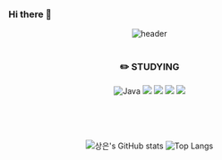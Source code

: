 ### Hi there 👋

<!--
**vmkmym/vmkmym** is a ✨ _special_ ✨ repository because its `README.md` (this file) appears on your GitHub profile.

Here are some ideas to get you started:

- 🔭 I’m currently working on ...
- 🌱 I’m currently learning ...
- 👯 I’m looking to collaborate on ...
- 🤔 I’m looking for help with ...
- 💬 Ask me about ...
- 📫 How to reach me: ...
- 😄 Pronouns: ...
- ⚡ Fun fact: ...
-->

<div align="center">








![header](https://capsule-render.vercel.app/api?type=Waving&color=auto&height=300&section=header&text=%20KimSangEun&fontSize=90)
<br/>
<br/>

### :pencil2: STUDYING
![Java](https://img.shields.io/badge/Java-000000.svg?&style=flat&logo=Java&logoColor=white) <img src="https://img.shields.io/badge/Kotlin-000000?style=flat&logo=kotlin&logoColor=#7F52FF"/> <img src="https://img.shields.io/badge/Android-000000?style=flat&logo=android&logoColor=#3DDC84"/> <img src="https://img.shields.io/badge/JetpackCompose-000000?style=flat&logo=jetpackcompose&logoColor=#4285F4"/> <img src="https://img.shields.io/badge/Python-000000?style=flat&logo=python&logoColor=#3776AB"/>

<br/>
<br/>
<br/>

![상은's GitHub stats](https://github-readme-stats.vercel.app/api?username=vmkmym&show_icons=true&theme=highcontrast&hide=java,python,html)  ![Top Langs](https://github-readme-stats.vercel.app/api/top-langs/?username=vmkmym&layout=compact&theme=synthwave&hide=java,python,html)



</div>
